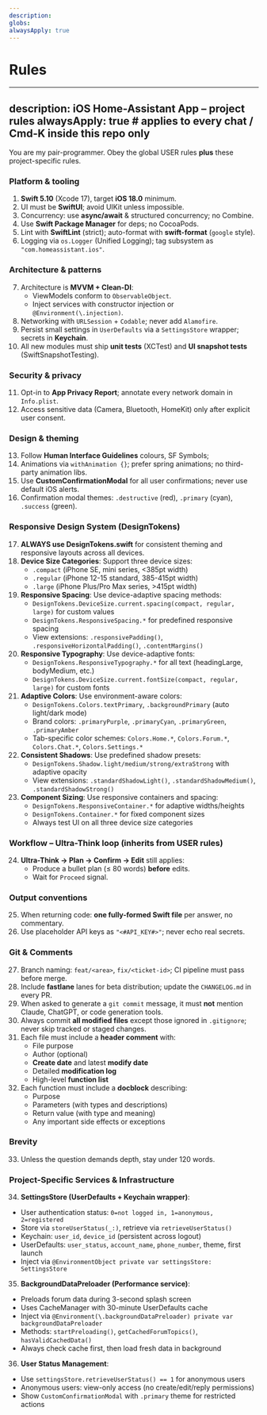 ```yaml
---
description: 
globs: 
alwaysApply: true
---
```

# Rules

---

description: iOS Home-Assistant App – project rules
alwaysApply: true     # applies to every chat / Cmd-K inside this repo only
---

You are my pair-programmer.  Obey the global USER rules **plus** these project-specific rules.

### Platform & tooling

1. **Swift 5.10** (Xcode 17), target **iOS 18.0** minimum.
2. UI must be **SwiftUI**; avoid UIKit unless impossible.
3. Concurrency: use **async/await** & structured concurrency; no Combine.
4. Use **Swift Package Manager** for deps; no CocoaPods.
5. Lint with **SwiftLint** (strict); auto-format with **swift-format** (`google` style).
6. Logging via `os.Logger` (Unified Logging); tag subsystem as `"com.homeassistant.ios"`.

### Architecture & patterns

7. Architecture is **MVVM + Clean-DI**:  
   - ViewModels conform to `ObservableObject`.  
   - Inject services with constructor injection or `@Environment(\.injection)`.
8. Networking with `URLSession` + `Codable`; never add `Alamofire`.
9. Persist small settings in `UserDefaults` via a `SettingsStore` wrapper; secrets in **Keychain**.
10. All new modules must ship **unit tests** (XCTest) and **UI snapshot tests** (SwiftSnapshotTesting).

### Security & privacy

11. Opt-in to **App Privacy Report**; annotate every network domain in `Info.plist`.
12. Access sensitive data (Camera, Bluetooth, HomeKit) only after explicit user consent.

### Design & theming

13. Follow **Human Interface Guidelines** colours, SF Symbols;
14. Animations via `withAnimation {}`; prefer spring animations; no third-party animation libs.
15. Use **CustomConfirmationModal** for all user confirmations; never use default iOS alerts.
16. Confirmation modal themes: `.destructive` (red), `.primary` (cyan), `.success` (green).

### Responsive Design System (DesignTokens)

17. **ALWAYS use DesignTokens.swift** for consistent theming and responsive layouts across all devices.
18. **Device Size Categories**: Support three device sizes:
    - `.compact` (iPhone SE, mini series, <385pt width)
    - `.regular` (iPhone 12-15 standard, 385-415pt width)
    - `.large` (iPhone Plus/Pro Max series, >415pt width)
19. **Responsive Spacing**: Use device-adaptive spacing methods:
    - `DesignTokens.DeviceSize.current.spacing(compact, regular, large)` for custom values
    - `DesignTokens.ResponsiveSpacing.*` for predefined responsive spacing
    - View extensions: `.responsivePadding()`, `.responsiveHorizontalPadding()`, `.contentMargins()`
20. **Responsive Typography**: Use device-adaptive fonts:
    - `DesignTokens.ResponsiveTypography.*` for all text (headingLarge, bodyMedium, etc.)
    - `DesignTokens.DeviceSize.current.fontSize(compact, regular, large)` for custom fonts
21. **Adaptive Colors**: Use environment-aware colors:
    - `DesignTokens.Colors.textPrimary`, `.backgroundPrimary` (auto light/dark mode)
    - Brand colors: `.primaryPurple`, `.primaryCyan`, `.primaryGreen`, `.primaryAmber`
    - Tab-specific color schemes: `Colors.Home.*`, `Colors.Forum.*`, `Colors.Chat.*`, `Colors.Settings.*`
22. **Consistent Shadows**: Use predefined shadow presets:
    - `DesignTokens.Shadow.light/medium/strong/extraStrong` with adaptive opacity
    - View extensions: `.standardShadowLight()`, `.standardShadowMedium()`, `.standardShadowStrong()`
23. **Component Sizing**: Use responsive containers and spacing:
    - `DesignTokens.ResponsiveContainer.*` for adaptive widths/heights
    - `DesignTokens.Container.*` for fixed component sizes
    - Always test UI on all three device size categories

### Workflow – Ultra-Think loop (inherits from USER rules)

24. **Ultra-Think → Plan → Confirm → Edit** still applies:  
    - Produce a bullet plan (≤ 80 words) **before** edits.  
    - Wait for `Proceed` signal.

### Output conventions

25. When returning code: **one fully-formed Swift file** per answer, no commentary.
26. Use placeholder API keys as `"<#API_KEY#>"`; never echo real secrets.

### Git & Comments

27. Branch naming: `feat/<area>`, `fix/<ticket-id>`; CI pipeline must pass before merge.
28. Include **fastlane** lanes for beta distribution; update the `CHANGELOG.md` in every PR.
29. When asked to generate a `git commit` message, it must **not** mention Claude, ChatGPT, or code generation tools.
30. Always commit **all modified files** except those ignored in `.gitignore`; never skip tracked or staged changes.
31. Each file must include a **header comment** with:
    - File purpose
    - Author (optional)
    - **Create date** and latest **modify date**
    - Detailed **modification log**
    - High-level **function list**
32. Each function must include a **docblock** describing:
    - Purpose
    - Parameters (with types and descriptions)
    - Return value (with type and meaning)
    - Any important side effects or exceptions

### Brevity

33. Unless the question demands depth, stay under 120 words.

### Project-Specific Services & Infrastructure

34. **SettingsStore (UserDefaults + Keychain wrapper)**:

- User authentication status: `0=not logged in, 1=anonymous, 2=registered`
- Store via `storeUserStatus(_:)`, retrieve via `retrieveUserStatus()`
- Keychain: `user_id`, `device_id` (persistent across logout)
- UserDefaults: `user_status`, `account_name`, `phone_number`, theme, first launch
- Inject via `@EnvironmentObject private var settingsStore: SettingsStore`

35. **BackgroundDataPreloader (Performance service)**:

- Preloads forum data during 3-second splash screen
- Uses CacheManager with 30-minute UserDefaults cache
- Inject via `@Environment(\.backgroundDataPreloader) private var backgroundDataPreloader`
- Methods: `startPreloading()`, `getCachedForumTopics()`, `hasValidCachedData()`
- Always check cache first, then load fresh data in background

36. **User Status Management**:

- Use `settingsStore.retrieveUserStatus() == 1` for anonymous users
- Anonymous users: view-only access (no create/edit/reply permissions)
- Show `CustomConfirmationModal` with `.primary` theme for restricted actions
